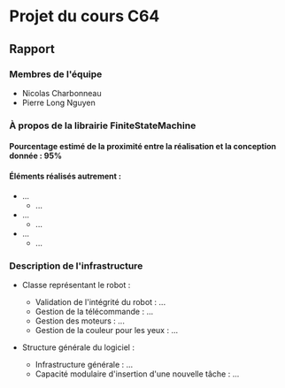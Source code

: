 # Projet du cours C64

## Rapport

### Membres de l'équipe
+ Nicolas Charbonneau
+ Pierre Long Nguyen

### À propos de la librairie FiniteStateMachine

#### Pourcentage estimé de la proximité entre la réalisation et la conception donnée : **95%**

#### Éléments réalisés autrement :
+ ...
    - ...
+ ...
    - ...
+ ...
    - ...
    
### Description de l'infrastructure
+ Classe représentant le robot :
    - Validation de l'intégrité du robot : ...
    - Gestion de la télécommande : ...
    - Gestion des moteurs : ...
    - Gestion de la couleur pour les yeux : ...

+ Structure générale du logiciel :
    - Infrastructure générale : ...
    - Capacité modulaire d'insertion d'une nouvelle tâche : ...
